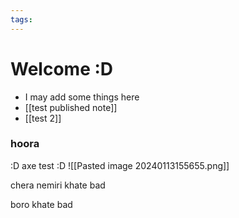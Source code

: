 ```yaml
---
tags:
---
```

# Welcome :D

- I may add some things here
- [[test published note]]
- [[test 2]]
### hoora
:D
axe test :D
![[Pasted image 20240113155655.png]]




chera nemiri khate bad


boro khate bad
